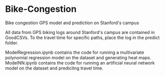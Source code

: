 # Bike-Congestion
Bike congestion GPS model and prediction on Stanford's campus

All data from GPS biking logs around Stanford's campus are contained in GoodCSVs. To the travel time for specific paths, place the log in the predict folder.

ModelRegression.ipynb contains the code for running a multivariate polynomial regression model on the dataset and generating heat maps.
ModelNN.ipynb contains the code for running an artificial neural network model on the dataset and predicitng travel time.
